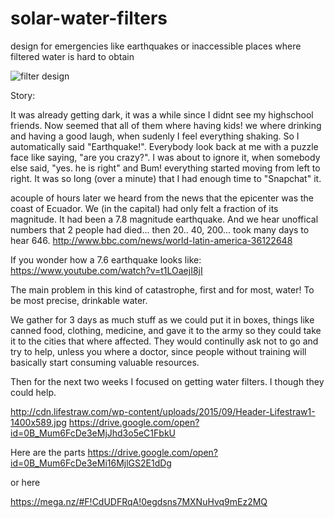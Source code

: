 # solar-water-filters
design for emergencies like earthquakes or inaccessible places where filtered water is hard to obtain


![filter design](https://mega.nz/963cae36-0c45-4796-abc5-68582c7748e3 "solar water filter design based on eliodomestico")



Story:

It was already getting dark, it was a while since I didnt see my highschool friends. Now seemed that all of them where having kids!
we where drinking and having a good laugh, when sudenly I feel everything shaking. So I automatically said "Earthquake!". 
Everybody look back at me with a puzzle face like saying, "are you crazy?".
I was about to ignore it, when somebody else said, "yes. he is right" and Bum! everything started moving from left to right.
It was so long (over a minute) that I had enough time to "Snapchat" it.

acouple of hours later we heard from the news that the epicenter was the coast of Ecuador. We (in the capital) had only felt a fraction of its magnitude. 
It had been a 7.8 magnitude earthquake. And we hear unoffical numbers that 2 people had died... then 20.. 40, 200... took many days to hear 646.
http://www.bbc.com/news/world-latin-america-36122648

If you wonder how a 7.6 earthquake looks like: https://www.youtube.com/watch?v=t1LOaejI8jI


The main problem in this kind of catastrophe, first and for most, water!
To be most precise, drinkable water.

We gather for 3 days as much stuff as we could put it in boxes, things like canned food, clothing, medicine, and gave it to the army so they could take it to the cities that where affected. They would continully ask not to go and try to help, unless you where a doctor, since people without training will basically start consuming valuable resources. 

Then for the next two weeks I focused on getting water filters. I though they could help.

http://cdn.lifestraw.com/wp-content/uploads/2015/09/Header-Lifestraw1-1400x589.jpg
https://drive.google.com/open?id=0B_Mum6FcDe3eMjJhd3o5eC1FbkU


Here are the parts
https://drive.google.com/open?id=0B_Mum6FcDe3eMi16MjlGS2E1dDg

or here

https://mega.nz/#F!CdUDFRqA!0egdsns7MXNuHvq9mEz2MQ

